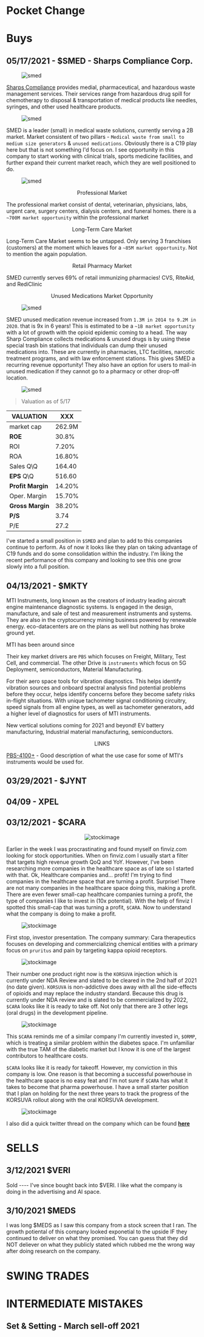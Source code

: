 # Pocket Change

# Buys


## 05/17/2021 - $SMED - Sharps Compliance Corp. 

<figure>
    <img src="media/img/buys/smed/smed_logo.png" alt="smed" title="smed">
</figure>

[Sharps Compliance](https://investor.sharpsinc.com/static-files/16fd2947-d94f-40ba-ad0a-570bf2e8d177) provides medial, pharmaceutical, and hazardous waste management services. Their services range from hazardous drug spill for chemotherapy to disposal & transportation of medical products like needles, syringes, and other used healthcare products. 

<figure>
    <img src="media/img/buys/smed/smed_market.png" alt="smed" title="smed">
</figure>

SMED is a leader (small) in medical waste solutions, currently serving a 2B market. Market consistent of two pillars - `Medical waste from small to medium size generators` & `unused medications`. Obviously there is a C19 play here but that is not something I'd focus on. I see opportunity in this company to start working with clinical trials, sports medicine facilities, and further expand their current market reach, which they are well positioned to do. 

<figure>
    <img src="media/img/buys/smed/smed_biz.png" alt="smed" title="smed">
</figure>

<center>Professional Market</center>

The professional market consist of dental, veterinarian, physicians, labs, urgent care, surgery centers, dialysis centers, and funeral homes. there is a `~700M market opportunity` within the professional market

<center>Long-Term Care Market</center>

Long-Term Care Market seems to be untapped. Only serving 3 franchises (customers) at the moment which leaves for a `~85M market opportunity`. Not to mention the again population. 

<center>Retail Pharmacy Market</center>

SMED currently serves 69% of retail immunizing pharmacies! CVS, RiteAid, and RediClinic

<center>Unused Medications Market Opportunity</center>

<figure>
    <img src="media/img/buys/smed/smed_unused.png" alt="smed" title="smed">
</figure>

SMED unused medication revenue increased from `1.3M in 2014 to 9.2M in 2020`. that is 9x in 6 years! This is estimated to be a `~1B market opportunity` with a lot of growth with the opioid epidemic coming to a head. The way Sharp Compliance collects medications & unused drugs is by using these special trash bin stations that individuals can dump their unused medications into. These are currently in pharmacies, LTC facilities, narcotic treatment programs, and with law enforcement stations. This gives SMED a recurring revenue opportunity! They also have an option for users to mail-in unused medication if they cannot go to a pharmacy or other drop-off location.  

<figure>
    <img src="media/img/buys/smed/smed_recurr.png" alt="smed" title="smed">
</figure>


> Valuation as of 5/17

|VALUATION | XXX |
|-----------|---|
|market cap|262.9M |
|**ROE**| 30.8% |
|ROI| 7.20% |
|ROA| 16.80% |
|Sales Q\Q | 164.40 |
|**EPS** Q\Q | 516.60 |
|**Profit Margin** | 14.20% |
| Oper. Margin | 15.70% |
| **Gross Margin** | 38.20% |
| **P/S** | 3.74 |
| P/E | 27.2 |

I've started a small position in `$SMED` and plan to add to this companies continue to perform. As of now it looks like they plan on taking advantage of C19 funds and do some consolidation within the industry. I'm liking the recent performance of this company and looking to see this one grow slowly into a full position. 

## 04/13/2021 - $MKTY

MTI Instruments, long known as the creators of industry leading aircraft engine maintenance diagnostic systems. Is engaged in the design, manufacture, and sale of test and measurement instruments and systems. They are also in the cryptocurrency mining business powered by renewable energy. eco-datacenters are on the plans as well but nothing has broke ground yet. 

MTI has been around since 

Their key market drivers are `PBS` which focuses on Freight, Military, Test Cell, and commercial. The other Drive is `instruments` which focus on 5G Deployment, semiconductors, Material Manufacturing. 

For their aero space tools for vibration diagnostics. This helps identify vibration sources and onboard spectral analysis find potential problems before they occur, helps identify concerns before they become safety risks in-flight situations. With unique tachometer signal conditioning circuitry, speed signals from all engine types, as well as tachometer generators, add a higher level of diagnostics for users of MTI instruments. 

New vertical solutions coming for 2021 and beyond! EV battery manufacturing, Industrial material manufacturing, semiconductors. 

<center> LINKS </center>

[PBS-4100+](https://mtiinstruments.com/applications/portable-vibration-balancing-system-simplifies-jet-engine-testing/) - Good description of what the use case for some of MTI's instruments would be used for. 


## 03/29/2021 - $JYNT

## 04/09 - XPEL

## 03/12/2021 - $CARA 

<center>
<figure>
    <img src="media/img/buys/cara/cara.png" alt="stockimage" title="stockimage">
</figure>
</center>

Earlier in the week I was procrastinating and found myself on finviz.com looking for stock opportunities. When on finviz.com I usually start a filter that targets high revenue growth QoQ and YoY. However, I've been researching more companies in the healthcare space as of late so I started with that. Ok, Healthcare companies and... profit! I'm trying to find companies in the healthcare space that are turning a profit. Surprise! There are not many companies in the healthcare space doing this, making a profit. There are even fewer small-cap healthcare companies turning a profit, the type of companies I like to invest in (10x potential). With the help of finviz I spotted this small-cap that was turning a profit, `$CARA`. Now to understand what the company is doing to make a profit.

<figure>
    <img src="media/img/buys/cara/finvia.png" alt="stockimage" title="stockimage">
</figure>

First stop, investor presentation. The company summary: Cara therapeutics focuses on developing and commercializing chemical entities with a primary focus on `pruritus` and pain by  targeting kappa opioid receptors.

<figure>
    <img src="media/img/buys/cara/korsuva.png" alt="stockimage" title="stockimage">
</figure>

Their number one product right now is the `KORSUVA` injection which is currently under NDA Review and slated to be cleared in the 2nd half of 2021 (no date given). `KORSUVA` is non-addictive does away with all the side-effects of opioids and may replace the industry standard. Because this drug is currently under NDA review and is slated to be commercialized by 2022, `$CARA` looks like it is ready to take off. Not only that there are 3 other legs (oral drugs) in the development pipeline.

<figure>
    <img src="media/img/buys/cara/pipline.png" alt="stockimage" title="stockimage">
</figure>

This `$CARA` reminds me of a similar company I'm currently invested in, `$ORMP`, which is treating a similar problem within the diabetes space. I'm unfamiliar with the true TAM of the diabetic market but I know it is one of the largest contributors to healthcare costs.

`$CARA` looks like it is ready for takeoff. However, my conviction in this company is low. One reason is that becoming a successful powerhouse in the healthcare space is no easy feat and I'm not sure if `$CARA` has what it takes to become that pharma powerhouse. I have a small starter position that I plan on holding for the next three years to track the progress of the KORSUVA rollout along with the oral KORSUVA development. 

<figure>
    <img src="media/img/buys/cara/quickfs.png" alt="stockimage" title="stockimage">
</figure>

I also did a quick twitter thread on the company which can be found [**here**](https://twitter.com/EngineerTree5/status/1370908008956502020?s=20)

# SELLS

## 3/12/2021 $VERI

Sold ---- I've since bought back into $VERI. I like what the company is doing in the advertising and AI space. 

## 3/10/2021 $MEDS

I was long $MEDS as I saw this company from a stock screen that I ran. The growth potiental of this company looked exponetial to the upside IF they continued to deliver on what they promised. You can guess that they did NOT deliever on what they publicly stated which rubbed me the wrong way after doing research on the company. 

# SWING TRADES

# INTERMEDIATE MISTAKES

## Set & Setting - March sell-off 2021

